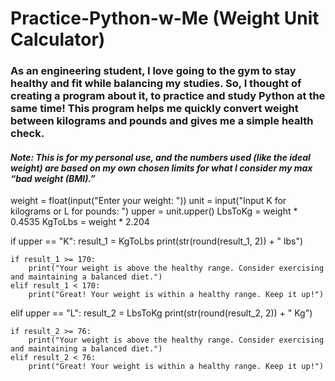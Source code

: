 # Practice-Python-w-Me (Weight Unit Calculator)
### As an engineering student, I love going to the gym to stay healthy and fit while balancing my studies. So, I thought of creating a program about it, to practice and study Python at the same time! This program helps me quickly convert weight between kilograms and pounds and gives me a simple health check.

#### *Note: This is for my personal use, and the numbers used (like the ideal weight) are based on my own chosen limits for what I consider my max “bad weight (BMI).”*

weight = float(input("Enter your weight: "))
unit = input("Input K for kilograms or L for pounds: ")
upper = unit.upper()
LbsToKg = weight * 0.4535
KgToLbs = weight * 2.204


if upper == "K":
    result_1 = KgToLbs
    print(str(round(result_1, 2)) + " lbs")
    
    if result_1 >= 170:
        print("Your weight is above the healthy range. Consider exercising and maintaining a balanced diet.")
    elif result_1 < 170:
        print("Great! Your weight is within a healthy range. Keep it up!")
        
elif upper == "L":
    result_2 = LbsToKg
    print(str(round(result_2, 2)) + " Kg")
    
    if result_2 >= 76:
        print("Your weight is above the healthy range. Consider exercising and maintaining a balanced diet.")
    elif result_2 < 76:
        print("Great! Your weight is within a healthy range. Keep it up!")
